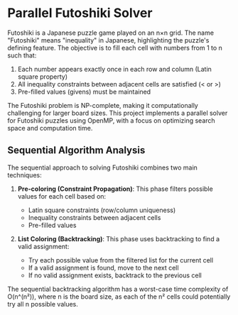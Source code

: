 # Parallel Futoshiki Solver

Futoshiki is a Japanese puzzle game played on an n×n grid. The name "Futoshiki" means "inequality" in Japanese, highlighting the puzzle's defining feature. The objective is to fill each cell with numbers from 1 to n such that:

1. Each number appears exactly once in each row and column (Latin square property)
2. All inequality constraints between adjacent cells are satisfied (< or >)
3. Pre-filled values (givens) must be maintained

The Futoshiki problem is NP-complete, making it computationally challenging for larger board sizes. This project implements a parallel solver for Futoshiki puzzles using OpenMP, with a focus on optimizing search space and computation time.

## Sequential Algorithm Analysis

The sequential approach to solving Futoshiki combines two main techniques:

1. **Pre-coloring (Constraint Propagation)**: This phase filters possible values for each cell based on:
   - Latin square constraints (row/column uniqueness)
   - Inequality constraints between adjacent cells
   - Pre-filled values

2. **List Coloring (Backtracking)**: This phase uses backtracking to find a valid assignment:
   - Try each possible value from the filtered list for the current cell
   - If a valid assignment is found, move to the next cell
   - If no valid assignment exists, backtrack to the previous cell

The sequential backtracking algorithm has a worst-case time complexity of O(n^(n²)), where n is the board size, as each of the n² cells could potentially try all n possible values.
